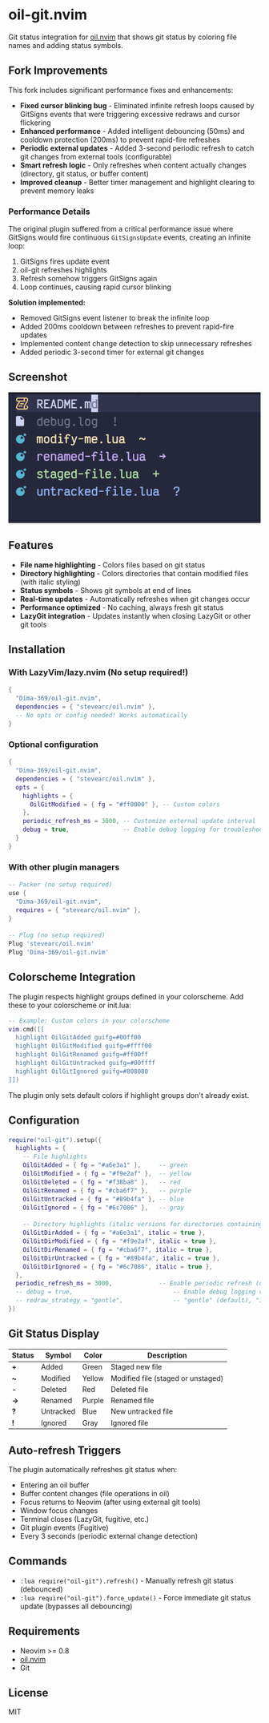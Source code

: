 # oil-git.nvim

Git status integration for [oil.nvim](https://github.com/stevearc/oil.nvim) that shows git status by coloring file names and adding status symbols.

## Fork Improvements

This fork includes significant performance fixes and enhancements:

- **Fixed cursor blinking bug** - Eliminated infinite refresh loops caused by GitSigns events that were triggering excessive redraws and cursor flickering
- **Enhanced performance** - Added intelligent debouncing (50ms) and cooldown protection (200ms) to prevent rapid-fire refreshes  
- **Periodic external updates** - Added 3-second periodic refresh to catch git changes from external tools (configurable)
- **Smart refresh logic** - Only refreshes when content actually changes (directory, git status, or buffer content)
- **Improved cleanup** - Better timer management and highlight clearing to prevent memory leaks

### Performance Details

The original plugin suffered from a critical performance issue where GitSigns would fire continuous `GitSignsUpdate` events, creating an infinite loop:
1. GitSigns fires update event
2. oil-git refreshes highlights
3. Refresh somehow triggers GitSigns again
4. Loop continues, causing rapid cursor blinking

**Solution implemented:**
- Removed GitSigns event listener to break the infinite loop
- Added 200ms cooldown between refreshes to prevent rapid-fire updates
- Implemented content change detection to skip unnecessary refreshes
- Added periodic 3-second timer for external git changes

## Screenshot

 ![Screenshot](oil-git-screenshot.png)

## Features

- **File name highlighting** - Colors files based on git status
- **Directory highlighting** - Colors directories that contain modified files (with italic styling)
- **Status symbols** - Shows git symbols at end of lines
- **Real-time updates** - Automatically refreshes when git changes occur
- **Performance optimized** - No caching, always fresh git status
- **LazyGit integration** - Updates instantly when closing LazyGit or other git tools

## Installation

### With LazyVim/lazy.nvim (No setup required!)

```lua
{
  "Dima-369/oil-git.nvim",
  dependencies = { "stevearc/oil.nvim" },
  -- No opts or config needed! Works automatically
}
```

### Optional configuration

```lua
{
  "Dima-369/oil-git.nvim",
  dependencies = { "stevearc/oil.nvim" },
  opts = {
    highlights = {
      OilGitModified = { fg = "#ff0000" }, -- Custom colors
    },
    periodic_refresh_ms = 3000, -- Customize external update interval
    debug = true,               -- Enable debug logging for troubleshooting
  }
}
```

### With other plugin managers

```lua
-- Packer (no setup required)
use {
  "Dima-369/oil-git.nvim",
  requires = { "stevearc/oil.nvim" },
}

-- Plug (no setup required)
Plug 'stevearc/oil.nvim'
Plug 'Dima-369/oil-git.nvim'
```

## Colorscheme Integration

The plugin respects highlight groups defined in your colorscheme. Add these to your colorscheme or init.lua:

```lua
-- Example: Custom colors in your colorscheme
vim.cmd([[
  highlight OilGitAdded guifg=#00ff00
  highlight OilGitModified guifg=#ffff00  
  highlight OilGitRenamed guifg=#ff00ff
  highlight OilGitUntracked guifg=#00ffff
  highlight OilGitIgnored guifg=#808080
]])
```

The plugin only sets default colors if highlight groups don't already exist.

## Configuration

```lua
require("oil-git").setup({
  highlights = {
    -- File highlights
    OilGitAdded = { fg = "#a6e3a1" },     -- green
    OilGitModified = { fg = "#f9e2af" },  -- yellow  
    OilGitDeleted = { fg = "#f38ba8" },   -- red
    OilGitRenamed = { fg = "#cba6f7" },   -- purple
    OilGitUntracked = { fg = "#89b4fa" }, -- blue
    OilGitIgnored = { fg = "#6c7086" },   -- gray
    
    -- Directory highlights (italic versions for directories containing changes)
    OilGitDirAdded = { fg = "#a6e3a1", italic = true },
    OilGitDirModified = { fg = "#f9e2af", italic = true },
    OilGitDirRenamed = { fg = "#cba6f7", italic = true },
    OilGitDirUntracked = { fg = "#89b4fa", italic = true },
    OilGitDirIgnored = { fg = "#6c7086", italic = true },
  },
  periodic_refresh_ms = 3000,             -- Enable periodic refresh (disabled by default)
  -- debug = true,                            -- Enable debug logging via vim.notify
  -- redraw_strategy = "gentle",              -- "gentle" (default), "immediate", or "none"
})
```

## Git Status Display

| Status | Symbol | Color | Description |
|--------|---------|-------|-------------|
| **+** | Added | Green | Staged new file |
| **~** | Modified | Yellow | Modified file (staged or unstaged) |
| **-** | Deleted | Red | Deleted file |
| **→** | Renamed | Purple | Renamed file |
| **?** | Untracked | Blue | New untracked file |
| **!** | Ignored | Gray | Ignored file |

## Auto-refresh Triggers

The plugin automatically refreshes git status when:

- Entering an oil buffer
- Buffer content changes (file operations in oil)
- Focus returns to Neovim (after using external git tools)
- Window focus changes
- Terminal closes (LazyGit, fugitive, etc.)
- Git plugin events (Fugitive)
- Every 3 seconds (periodic external change detection)

## Commands

- `:lua require("oil-git").refresh()` - Manually refresh git status (debounced)
- `:lua require("oil-git").force_update()` - Force immediate git status update (bypasses all debouncing)

## Requirements

- Neovim >= 0.8
- [oil.nvim](https://github.com/stevearc/oil.nvim)
- Git

## License

MIT